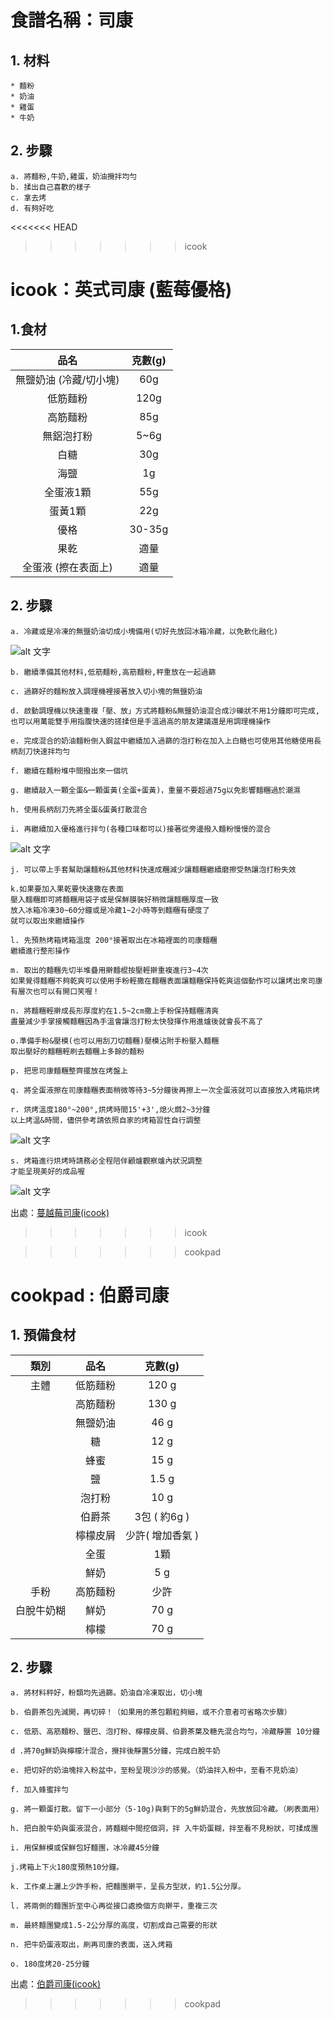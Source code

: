 # 食譜名稱：司康
## 1. 材料
```
* 麵粉
* 奶油
* 雞蛋
* 牛奶
```
## 2. 步驟
```
a. 將麵粉,牛奶,雞蛋，奶油攪拌均勻
b. 揉出自己喜歡的樣子
c. 拿去烤
d. 有夠好吃
```
<<<<<<< HEAD
>>>>>>> icook
# icook：英式司康 (藍莓優格)
## 1.食材

| 品名 | 克數(g) |
|:-:|:-:|
| 無鹽奶油 (冷藏/切小塊)| 60g |
| 低筋麵粉 | 120g |
| 高筋麵粉 | 85g |
| 無鋁泡打粉 | 5~6g |
| 白糖 | 30g |
| 海鹽 | 1g |
| 全蛋液1顆 | 55g |
| 蛋黃1顆 | 22g |
| 優格 | 30-35g |
| 果乾 | 適量 |
| 全蛋液 (擦在表面上) | 適量 |

## 2. 步驟
```
a. 冷藏或是冷凍的無鹽奶油切成小塊備用(切好先放回冰箱冷藏，以免軟化融化)
```
![alt 文字](https://imageproxy.icook.network/resize?background=255%2C255%2C255&height=600&nocrop=false&stripmeta=true&type=auto&url=http%3A%2F%2Ftokyo-kitchen.icook.tw.s3.amazonaws.com%2Fuploads%2Fstep%2Fcover%2F1868530%2F44d1b2679fff4403.jpg&width=800 "Logo 標題文字 1")
```
b. 繼續準備其他材料,低筋麵粉,高筋麵粉,秤重放在一起過篩

c. 過篩好的麵粉放入調理機裡接著放入切小塊的無鹽奶油

d. 啟動調理機以快速重複「壓、放」方式將麵粉&無鹽奶油混合成沙礫狀不用1分鐘即可完成,也可以用萬能雙手用指腹快速的搓揉但是手溫過高的朋友建議還是用調理機操作

e. 完成混合的奶油麵粉倒入鋼盆中繼續加入過篩的泡打粉在加入上白糖也可使用其他糖使用長柄刮刀快速拌均勻

f. 繼續在麵粉堆中間撥出來一個坑

g. 繼續敲入一顆全蛋&一顆蛋黃(全蛋+蛋黃)，重量不要超過75g以免影響麵糰過於潮濕

h. 使用長柄刮刀先將全蛋&蛋黃打散混合

i. 再繼續加入優格進行拌勻(各種口味都可以)接著從旁邊撥入麵粉慢慢的混合
```
![alt 文字](https://imageproxy.icook.network/resize?background=255%2C255%2C255&height=600&nocrop=false&stripmeta=true&type=auto&url=http%3A%2F%2Ftokyo-kitchen.icook.tw.s3.amazonaws.com%2Fuploads%2Fstep%2Fcover%2F1868530%2F44d1b2679fff4403.jpg&width=800 "Logo 標題文字 1")
```
j. 可以帶上手套幫助讓麵粉&其他材料快速成糰減少讓麵糰繼續磨擦受熱讓泡打粉失效

k.如果要加入果乾要快速撒在表面
壓入麵糰即可將麵糰用袋子或是保鮮膜裝好稍微讓麵糰厚度一致
放入冰箱冷凍30~60分鐘或是冷藏1~2小時等到麵糰有硬度了
就可以取出來繼續操作

l. 先預熱烤箱烤箱溫度 200°接著取出在冰箱裡面的司康麵糰
繼續進行整形操作

m. 取出的麵糰先切半堆疊用擀麵棍按壓輕擀重複進行3~4次
如果覺得麵糰不夠乾爽可以使用手粉輕撒在麵糰表面讓麵糰保持乾爽這個動作可以讓烤出來司康有層次也可以有開口笑喔！

n. 將麵糰輕擀成長形厚度約在1.5~2cm撒上手粉保持麵糰清爽
盡量減少手掌接觸麵糰因為手溫會讓泡打粉太快發揮作用進爐後就會長不高了

o.準備手粉&壓模(也可以用刮刀切麵糰)壓模沾附手粉壓入麵糰
取出壓好的麵糰輕刷去麵糰上多餘的麵粉

p. 把思司康麵糰整齊擺放在烤盤上

q. 將全蛋液擦在司康麵糰表面稍微等待3~5分鐘後再擦上一次全蛋液就可以直接放入烤箱烘烤

r. 烘烤溫度180°~200°,烘烤時間15'+3',熄火燜2~3分鐘
以上烤溫&時間，儘供參考請依照自家的烤箱習性自行調整
```
![alt 文字](https://imageproxy.icook.network/resize?background=255%2C255%2C255&height=600&nocrop=false&stripmeta=true&type=auto&url=http%3A%2F%2Ftokyo-kitchen.icook.tw.s3.amazonaws.com%2Fuploads%2Fstep%2Fcover%2F1868535%2F6973c03e48cc92a7.jpg&width=800 "Logo 標題文字 1")
```
s. 烤箱進行烘烤時請務必全程陪伴顧爐觀察爐內狀況調整
才能呈現美好的成品喔
```
![alt 文字](https://imageproxy.icook.network/resize?background=255%2C255%2C255&height=600&nocrop=false&stripmeta=true&type=auto&url=http%3A%2F%2Ftokyo-kitchen.icook.tw.s3.amazonaws.com%2Fuploads%2Fstep%2Fcover%2F1868539%2Fadfb0505001bee05.jpg&width=800 "Logo 標題文字 1")

出處：[蔓越莓司康(icook)](https://cookpad.com/tw/%E9%A3%9F%E8%AD%9C/14990612-%E4%BC%AF%E7%88%B5%E5%8F%B8%E5%BA%B7?ref=search&search_term=%E5%8F%B8%E5%BA%B7)

>>>>>>> icook

>>>>>>> cookpad
# cookpad : 伯爵司康
## 1. 預備食材
| 類別 | 品名 | 克數(g) |
|:-:|:-:|:-:|
| 主體 | 低筋麵粉 | 120 g |
|  | 高筋麵粉 | 130 g |
|  | 無鹽奶油 | 46 g |
|  | 糖 | 12 g |
|  | 蜂蜜 | 15 g |
|  | 鹽 | 1.5 g |
|  | 泡打粉 | 10 g |
|  | 伯爵茶 | 3包 ( 約6g ) |
|  | 檸檬皮屑 | 少許( 增加香氣 ) |
|  | 全蛋 | 1顆 |
|  | 鮮奶 | 5 g |
| 手粉 | 高筋麵粉 | 少許 |
| 白脫牛奶糊 | 鮮奶 | 70 g |
|  | 檸檬 | 70 g  |

## 2. 步驟
```
a. 將材料秤好，粉類均先過篩。奶油自冷凍取出，切小塊

b. 伯爵茶包先減開，再切碎！（如果用的茶包顆粒夠細，或不介意者可省略次步驟）

c. 低筋、高筋麵粉、鹽巴、泡打粉、檸檬皮屑、伯爵茶葉及糖先混合均勻，冷藏靜置 10分鐘

d .將70g鮮奶與檸檬汁混合，攪拌後靜置5分鐘，完成白脫牛奶

e. 把切好的奶油塊拌入粉盆中，至粉呈現沙沙的感覺。（奶油拌入粉中，至看不見奶油）

f. 加入蜂蜜拌勻

g. 將一顆蛋打散。留下一小部分（5-10g)與剩下的5g鮮奶混合，先放放回冷藏。（刷表面用）

h. 把白脫牛奶與蛋液混合，將麵糊中間挖個洞，拌 入牛奶蛋糊，拌至看不見粉狀，可揉成團

i. 用保鮮模或保鮮包好麵團，冰冷藏45分鐘

j.烤箱上下火180度預熱10分鐘。

k. 工作桌上灑上少許手粉，把麵團擀平，呈長方型狀，約1.5公分厚。
 
l. 將兩側的麵團折至中心再從接口處換個方向擀平，重複三次

m. 最終麵團變成1.5-2公分厚的高度，切割成自己需要的形狀

n. 把牛奶蛋液取出，刷再司康的表面，送入烤箱

o. 180度烤20-25分鐘
```
出處：[伯爵司康(icook)](https://cookpad.com/tw/%E9%A3%9F%E8%AD%9C/14990612-%E4%BC%AF%E7%88%B5%E5%8F%B8%E5%BA%B7?ref=search&search_term=%E5%8F%B8%E5%BA%B7)
>>>>>>> cookpad
